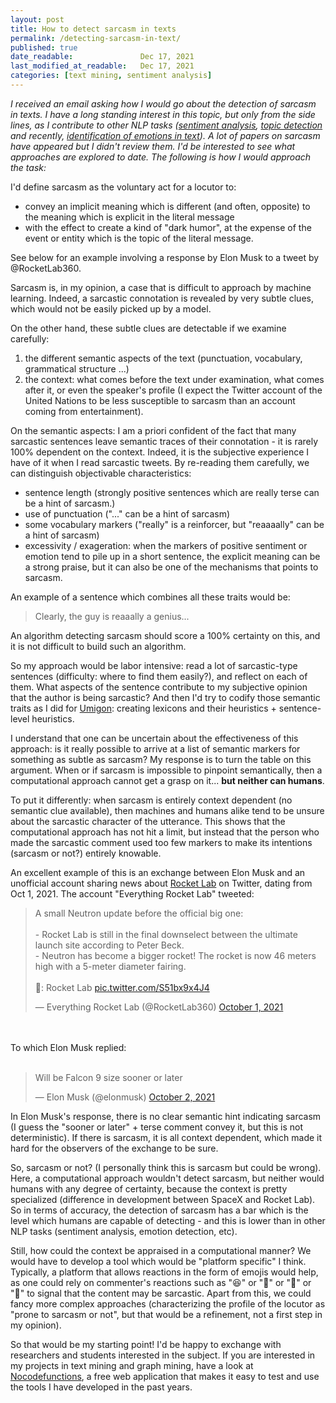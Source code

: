 ```yaml
---
layout: post
title: How to detect sarcasm in texts
permalink: /detecting-sarcasm-in-text/
published: true
date_readable:               Dec 17, 2021
last_modified_at_readable:   Dec 17, 2021
categories: [text mining, sentiment analysis]
---
```


_I received an email asking how I would go about the detection of sarcasm in texts. I have a long standing interest in this topic, but only from the side lines, as I contribute to other NLP tasks ([sentiment analysis](https://nocodefunctions.com/umigon/sentiment_analysis_tool.html), [topic detection](https://nocodefunctions.com/topics/topic_extraction_tool.html) and recently, [identification of emotions in text](https://aim.em-lyon.com/2021/11/28/call-for-participation/)). A lot of papers on sarcasm have appeared but I didn't review them. I'd be interested to see what approaches are explored to date. The following is how I would approach the task:_

I'd define sarcasm as the voluntary act for a locutor to:

- convey an implicit meaning which is different (and often, opposite) to the meaning which is explicit in the literal message
- with the effect to create a kind of "dark humor", at the expense of the event or entity which is the topic of the literal message.

See below for an example involving a response by Elon Musk to a tweet by @RocketLab360.

Sarcasm is, in my opinion, a case that is difficult to approach by machine learning. Indeed, a sarcastic connotation is revealed by very subtle clues, which would not be easily picked up by a model.

On the other hand, these subtle clues are detectable if we examine carefully:

1. the different semantic aspects of the text (punctuation, vocabulary, grammatical structure ...)
2. the context: what comes before the text under examination, what comes after it, or even the speaker's profile (I expect the Twitter account of the United Nations to be less susceptible to sarcasm than an account coming from entertainment).

On the semantic aspects: I am a priori confident of the fact that many sarcastic sentences leave semantic traces of their connotation - it is rarely 100% dependent on the context. Indeed, it is the subjective experience I have of it when I read sarcastic tweets. By re-reading them carefully, we can distinguish objectivable characteristics:

- sentence length (strongly positive sentences which are really terse can be a hint of sarcasm.)
- use of punctuation ("..." can be a hint of sarcasm)
- some vocabulary markers ("really" is a reinforcer, but "reaaaally" can be a hint of sarcasm)
- excessivity / exageration: when the markers of positive sentiment or emotion tend to pile up in a short sentence, the explicit meaning can be a strong praise, but it can also be one of the mechanisms that points to sarcasm.

An example of a sentence which combines all these traits would be:

> Clearly, the guy is reaaally a genius...

An algorithm detecting sarcasm should score a 100% certainty on this, and it is not difficult to build such an algorithm.

So my approach would be labor intensive: read a lot of sarcastic-type sentences (difficulty: where to find them easily?), and reflect on each of them. What aspects of the sentence contribute to my subjective opinion that the author is being sarcastic? And then I'd try to codify those semantic traits as I did for [Umigon](https://nocodefunctions.com/umigon/sentiment_analysis_tool.html): creating lexicons and their heuristics + sentence-level heuristics.

I understand that one can be uncertain about the effectiveness of this approach: is it really possible to arrive at a list of semantic markers for something as subtle as sarcasm? My response is to turn the table on this argument. When or if sarcasm is impossible to pinpoint semantically, then a computational approach cannot get a grasp on it... __but neither can humans__.

To put it differently: when sarcasm is entirely context dependent (no semantic clue available), then machines and humans alike tend to be unsure about the sarcastic character of the utterance. This shows that the computational approach has not hit a limit, but instead that the person who made the sarcastic comment used too few markers to make its intentions (sarcasm or not?) entirely knowable.

An excellent example of this is an exchange between Elon Musk and an unofficial account sharing news about [Rocket Lab](https://www.rocketlabusa.com/) on Twitter, dating from Oct 1, 2021. The account "Everything Rocket Lab" tweeted:

<blockquote class="twitter-tweet"><p lang="en" dir="ltr">A small Neutron update before the official big one:<br><br>- Rocket Lab is still in the final downselect between the ultimate launch site according to Peter Beck.<br>- Neutron has become a bigger rocket! The rocket is now 46 meters high with a 5-meter diameter fairing.<br><br>📸: Rocket Lab <a href="https://t.co/S51bx9x4J4">pic.twitter.com/S51bx9x4J4</a></p>&mdash; Everything Rocket Lab (@RocketLab360) <a href="https://twitter.com/RocketLab360/status/1443933374813442051?ref_src=twsrc%5Etfw">October 1, 2021</a></blockquote>
<br/>
<br/>
To which Elon Musk replied:
<br/>
<br/>

<blockquote class="twitter-tweet"><p lang="en" dir="ltr">Will be Falcon 9 size sooner or later</p>&mdash; Elon Musk (@elonmusk) <a href="https://twitter.com/elonmusk/status/1444135225538265090?ref_src=twsrc%5Etfw">October 2, 2021</a></blockquote> 

In Elon Musk's response, there is no clear semantic hint indicating sarcasm (I guess the "sooner or later" + terse comment convey it, but this is not deterministic). If there is sarcasm, it is all context dependent, which made it hard for the observers of the exchange to be sure.

So, sarcasm or not? (I personally think this is sarcasm but could be wrong). Here, a computational approach wouldn't detect sarcasm, but neither would humans with any degree of certainty, because the context is pretty specialized (difference in development between SpaceX and Rocket Lab). So in terms of accuracy, the detection of sarcasm has a bar which is the level which humans are capable of detecting - and this is lower than in other NLP tasks (sentiment analysis, emotion detection, etc).

Still, how could the context be appraised in a computational manner? We would have to develop a tool which would be "platform specific" I think. Typically, a platform that allows reactions in the form of emojis would help, as one could rely on commenter's reactions such as "😆" or "😬" or "🤣" or "🤦" to signal that the content may be sarcastic. Apart from this, we could fancy more complex approaches (characterizing the profile of the locutor as "prone to sarcasm or not", but that would be a refinement, not a first step in my opinion).

So that would be my starting point! I'd be happy to exchange with researchers and students interested in the subject. If you are interested in my projects in text mining and graph mining, have a look at [Nocodefunctions](https://nocodefunctions.com/), a free web application that makes it easy to test and use the tools I have developed in the past years.
